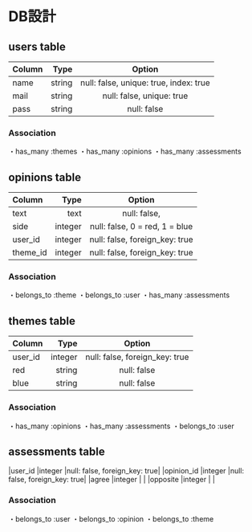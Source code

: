 # DB設計

## users table
|Column |Type   |Option                                 |
|:------|------:|:-------------------------------------:|
|name   |string |null: false, unique: true, index: true |
|mail   |string |null: false, unique: true              |
|pass   |string |null: false                            |
### Association
・has_many :themes
・has_many :opinions
・has_many :assessments

## opinions table
|Column   |Type     |Option                           |
|:--------|--------:|:-------------------------------:|
|text     |text     |null: false,                     |
|side     |integer  |null: false, 0 = red, 1 = blue   |
|user_id  |integer  |null: false, foreign_key: true   |
|theme_id |integer  |null: false, foreign_key: true   |
### Association
・belongs_to :theme
・belongs_to :user
・has_many :assessments

## themes table
|Column   |Type     |Option                         |
|:--------|--------:|:-----------------------------:|
|user_id  |integer  |null: false, foreign_key: true |
|red      |string   |null: false                    |
|blue     |string   |null: false                    |
### Association
・has_many :opinions
・has_many :assessments
・belongs_to :user

## assessments table
|user_id        |integer  |null: false, foreign_key: true|
|opinion_id     |integer  |null: false, foreign_key: true|
|agree          |integer  |                              |
|opposite       |integer  |                              |
### Association
・belongs_to :user
・belongs_to :opinion
・belongs_to :theme


